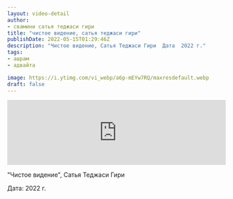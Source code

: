 ```yaml
---
layout: video-detail
author:
- свамини сатья теджаси гири
title: "чистое видение, сатья теджаси гири"
publishDate: 2022-05-15T01:29:46Z
description: "Чистое видение, Сатья Теджаси Гири  Дата  2022 г."
tags: 
- ашрам
- адвайта

image: https://i.ytimg.com/vi_webp/a6p-mEYw7RQ/maxresdefault.webp
draft: false
---
```


<iframe width="100%" src="https://www.youtube.com/embed/a6p-mEYw7RQ" frameborder="0" allowfullscreen=""></iframe> 

 "Чистое видение", Сатья Теджаси Гири

 Дата: 2022 г.

  

 